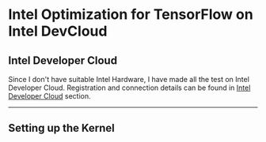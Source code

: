# Intel Optimization for TensorFlow on Intel DevCloud


## Intel Developer Cloud
Since I don't have suitable Intel Hardware, I have made all the test on Intel Developer Cloud. Registration and connection details can be found in [Intel Developer Cloud](sections/devcloud.md) section.

---

## Setting up the Kernel


